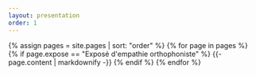 ```yaml
---
layout: presentation
order: 1
---
```


{% assign pages = site.pages | sort: "order" %}
{% for page in pages %}
 {% if page.expose == "Exposé d'empathie orthophoniste" %}
    {{- page.content | markdownify -}}
  {% endif %}
{% endfor %}
